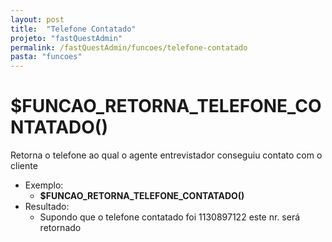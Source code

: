 ```yaml
---
layout: post
title:  "Telefone Contatado"
projeto: "fastQuestAdmin"
permalink: /fastQuestAdmin/funcoes/telefone-contatado
pasta: "funcoes"
---	
```

# $FUNCAO_RETORNA_TELEFONE_CONTATADO()
Retorna o telefone ao qual o agente entrevistador conseguiu contato com o cliente

- Exemplo:
    - **$FUNCAO_RETORNA_TELEFONE_CONTATADO()**
- Resultado:
    - Supondo que o telefone contatado foi 1130897122 este nr. será retornado